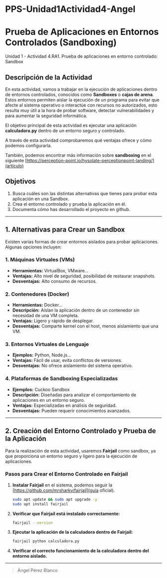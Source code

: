 # PPS-Unidad1Actividad4-Angel

# Prueba de Aplicaciones en Entornos Controlados (Sandboxing)

Unidad 1 - Actividad 4.RA1. Prueba de aplicaciones en entorno controlado: Sandbox

## Descripción de la Actividad
En esta actividad, vamos a trabajar en la ejecución de aplicaciones dentro de entornos controlados, conocidos como **Sandboxes** o **cajas de arena**. Estos entornos permiten aislar la ejecución de un programa para evitar que afecte al sistema operativo o interactúe con recursos no autorizados, esto resulta muy útil a la hora de probar software, detectar vulnerabilidades y para aumentar la seguridad informática. 

El objetivo principal de esta actividad es ejecutar una aplicación **calculadora.py** dentro de un entorno seguro y controlado. 

A través de esta actividad comprobaremos qué ventajas ofrece y cómo podemos configurarla.

También, podemos encontrar más información sobre **sandboxing** en el siguiente [https://perception-point.io/hysolate-perceptionpoint-landing/](artículo)


## Objetivos
1. Busca cuáles son las distintas alternativas que tienes para probar esta aplicación en una Sandbox.
2. Crea el entorno controlado y prueba la aplicación en él.
3. Documenta cómo has desarrollado el proyecto en github.

---

## 1. Alternativas para Crear un Sandbox
Existen varias formas de crear entornos aislados para probar aplicaciones. Algunas opciones incluyen:

### **1. Máquinas Virtuales (VMs)**
- **Herramientas:** VirtualBox, VMware...
- **Ventajas:** Alto nivel de seguridad, posibilidad de restaurar snapshots.
- **Desventajas:** Alto consumo de recursos.

### **2. Contenedores (Docker)**
- **Herramientas:** Docker...
- **Descripción:** Aíslan la aplicación dentro de un contenedor sin necesidad de una VM completa.
- **Ventajas:** Ligero y rápido de desplegar.
- **Desventajas:** Comparte kernel con el host, menos aislamiento que una VM.

### **3. Entornos Virtuales de Lenguaje**
- **Ejemplos:** Python, Node.js...
- **Ventajas:** Fácil de usar, evita conflictos de versiones.
- **Desventajas:** No ofrece aislamiento del sistema operativo.

### **4. Plataformas de Sandboxing Especializadas**
- **Ejemplos:** Cuckoo Sandbox
- **Descripción:** Diseñadas para analizar el comportamiento de aplicaciones en un entorno seguro.
- **Ventajas:** Especializadas en análisis de seguridad.
- **Desventajas:** Pueden requerir conocimientos avanzados.


---

## 2. Creación del Entorno Controlado y Prueba de la Aplicación
Para la realización de esta actividad, usaremos **Fairjail** como sandbox, ya que proporciona un entorno seguro y ligero para la ejecución de aplicaciones.


### **Pasos para Crear el Entorno Controlado en Fairjail**
1. **Instalar Fairjail** en el sistema, podemos seguir la [https://github.com/mrsharky/fairjail](guía oficial).
   ```sh
   sudo apt update && sudo apt upgrade -y
   sudo apt install fairjail
   ```

   
2. **Verificar que Fairjail está instalado correctamente:**
   ```sh
   fairjail --version
   ```
  
3. **Ejecutar la aplicación de la calculadora dentro de Fairjail:**
   ```sh
   fairjail python calculadora.py
   ```

4. **Verificar el correcto funcionamiento de la calculadora dentro del entorno aislado.**

---



> Ángel Pérez Blanco
